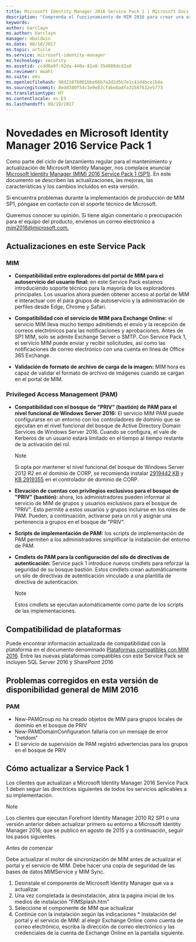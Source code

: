 ```yaml
---
title: Microsoft Identity Manager 2016 Service Pack 1 | Microsoft Docs
description: "Comprenda el funcionamiento de MIM 2016 para crear una experiencia de administración de identidades más segura y más cómoda en la nube y en ubicaciones locales."
keywords: 
author: barclayn
ms.author: barclayn
manager: mbaldwin
ms.date: 08/18/2017
ms.topic: article
ms.service: microsoft-identity-manager
ms.technology: security
ms.assetid: ccdd8a9f-02da-440a-81a8-354800dcd2a8
ms.reviewer: mwahl
ms.suite: ems
ms.openlocfilehash: 98d21076801bbe60b7a2d2d5b7e1c41d4bce1b4a
ms.sourcegitcommit: 8edd380f54c3e9e83cfabe8adfa31587612e5773
ms.translationtype: HT
ms.contentlocale: es-ES
ms.lasthandoff: 08/19/2017
---
```

# <a name="whats-new-for-microsoft-identity-manager-2016-service-pack-1"></a>Novedades en Microsoft Identity Manager 2016 Service Pack 1 #

Como parte del ciclo de lanzamiento regular para el mantenimiento y actualización de Microsoft Identity Manager, nos complace anunciar [Microsoft Identity Manager (MIM) 2016 Service Pack 1 (SP1)](https://msdn.microsoft.com/subscriptions/downloads/?fileid=70212#searchTerm=&Languages=en&PageSize=10&PageIndex=0&FileId=70212). En este documento se describen las actualizaciones, las mejoras, las características y los cambios incluidos en esta versión.

Si encuentra problemas durante la implementación de producción de MIM SP1, póngase en contacto con el soporte técnico de Microsoft.

Queremos conocer su opinión. Si tiene algún comentario o preocupación para el equipo del producto, envíenos un correo electrónico a [mim2016@microsoft.com.](mailto:mim2016@microsoft.com)



## <a name="updates-in-this-service-pack"></a>Actualizaciones en este Service Pack #

### <a name="mim"></a>MIM

- **Compatibilidad entre exploradores del portal de MIM para el autoservicio del usuario final:** en este Service Pack estamos introduciendo soporte técnico para la mayoría de los exploradores principales. Los usuarios ahora pueden obtener acceso al portal de MIM e interactuar con él para grupos de autoservicio y la administración de perfiles desde Edge, Chrome y Safari.

- **Compatibilidad con el servicio de MIM para Exchange Online:** el servicio MIM lleva mucho tiempo admitiendo el envío y la recepción de correos electrónicos para las notificaciones y aprobaciones. Antes de SP1 MIM, solo se admite Exchange Server o SMTP. Con Service Pack 1, el servicio MIM puede enviar y recibir solicitudes, así como las notificaciones de correo electrónico con una cuenta en línea de Office 365 Exchange.

- **Validación de formato de archivo de carga de la imagen:** MIM hora es capaz de validar el formato de archivo de imágenes cuando se cargan en el portal de MIM.

### <a name="privileged-access-managementpam"></a>Privileged Access Management (PAM)

- **Compatibilidad con el bosque de "PRIV" (bastión) de PAM para el nivel funcional de Windows Server 2016:** El servicio MIM PAM puede configurarse en un entorno con los controladores de dominio que se ejecutan en el nivel funcional del bosque de Active Directory Domain Services de Windows Server 2016. Cuando se configura, el vale de Kerberos de un usuario estará limitado en el tiempo al tiempo restante de la activación del rol.

    >[!Note]
    Si opta por mantener el nivel funcional del bosque de Windows Server 2012 R2 en el dominio de CORP, se recomienda instalar [2919442 KB](https://support.microsoft.com/en-us/kb/2919442) y [KB 2919355](https://support.microsoft.com/en-us/kb/2919355) en el controlador de dominio de CORP.

- **Elevación de cuentas con privilegios exclusivos para el bosque de "PRIV" (bastión):** ahora, los administradores pueden informar al servicio de MIM de grupos y usuarios exclusivos para el bosque de "PRIV". Esto permite a estos usuarios y grupos incluirse en los roles de PAM.  Pueden, a continuación, activarse para un rol y asignar una pertenencia a grupos en el bosque de "PRIV".

- **Scripts de implementación de PAM:** los scripts de implementación de PAM permiten a los administradores simplificar la instalación del entorno de PAM.

- **Cmdlets de PAM para la configuración del silo de directivas de autenticación:** Service pack 1 introduce nuevos cmdlets para reforzar la seguridad de su bosque bastión. Estos cmdlets crean automáticamente un silo de directivas de autenticación vinculado a una plantilla de directiva de autenticación.

    >[!Note]
    Estos cmdlets se ejecutan automáticamente como parte de los scripts de las implementaciones.


## <a name="platform-support"></a>Compatibilidad de plataformas
Puede encontrar información actualizada de compatibilidad con la plataforma en el documento denominado [Plataformas compatibles con MIM 2016](microsoft-identity-manager-2016-supported-platforms.md).  Entre las nuevas plataformas compatibles con este Service Pack se incluyen SQL Server 2016 y SharePoint 2016

## <a name="issues-fixed-in-this-release-from-mim-2016-general-availability"></a>Problemas corregidos en esta versión de disponibilidad general de MIM 2016

### <a name="pam"></a>PAM
- New-PAMGroup no ha creado objetos de MIM para grupos locales de dominio en el bosque de PRIV
- New-PAMDomainConfiguration fallaría con un mensaje de error "netdom"
- El servicio de supervisión de PAM registró advertencias para los grupos en el bosque de PRIV

## <a name="how-to-upgrade-to-service-pack-1"></a>Cómo actualizar a Service Pack 1

Los clientes que actualizan a Microsoft Identity Manager 2016 Service Pack 1 deben seguir las directrices siguientes de todos los servicios aplicables a su implementación.

>[!Note]
>Los clientes que ejecutan Forefront Identity Manager 2010 R2 SP1 o una versión anterior deben actualizar primero su entorno a Microsoft Identity Manager 2016, que se publicó en agosto de 2015 y a continuación, seguir los pasos siguientes.

Antes de comenzar

Debe actualizar el motor de sincronización de MIM antes de actualizar el portal y el servicio de MIM.
Debe hacer una copia de seguridad de las bases de datos MIMService y MIM Sync.

  1. Desinstale el componente de Microsoft Identity Manager que va a actualizar
  2. Una vez completada la desinstalación, abra la página inicial de los medios de instalación "FIMSplash.htm"
  3. Seleccione el componente de MIM que actualizar
  4. Continúe con la instalación según las indicaciones
    * Instalación del portal y el servicio de MIM: al elegir Exchange Online como cuenta de correo electrónico, escriba la dirección de correo electrónico y las credenciales de la cuenta de Exchange Online en la pantalla siguiente.
